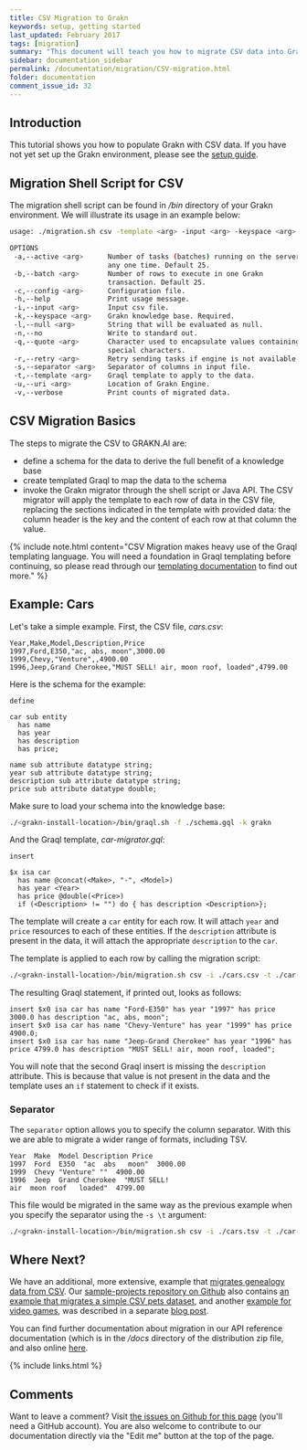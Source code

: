 ```yaml
---
title: CSV Migration to Grakn
keywords: setup, getting started
last_updated: February 2017
tags: [migration]
summary: "This document will teach you how to migrate CSV data into Grakn."
sidebar: documentation_sidebar
permalink: /documentation/migration/CSV-migration.html
folder: documentation
comment_issue_id: 32
---
```


## Introduction
This tutorial shows you how to populate Grakn with CSV data. If you have not yet set up the Grakn environment, please see the [setup guide](../get-started/setup-guide.html).

## Migration Shell Script for CSV
The migration shell script can be found in */bin* directory of your Grakn environment. We will illustrate its usage in an example below:

```bash
usage: ./migration.sh csv -template <arg> -input <arg> -keyspace <arg> [-help] [-no] [-separator <arg>] [-active <arg>] [-batch <arg>] [-uri <arg>] [-null <arg>] [-quote <arg>] [-r <arg>] [-v]

OPTIONS
 -a,--active <arg>      Number of tasks (batches) running on the server at
                        any one time. Default 25.
 -b,--batch <arg>       Number of rows to execute in one Grakn
                        transaction. Default 25.
 -c,--config <arg>      Configuration file.
 -h,--help              Print usage message.
 -i,--input <arg>       Input csv file.
 -k,--keyspace <arg>    Grakn knowledge base. Required.
 -l,--null <arg>        String that will be evaluated as null.
 -n,--no                Write to standard out.
 -q,--quote <arg>       Character used to encapsulate values containing
                        special characters.
 -r,--retry <arg>       Retry sending tasks if engine is not available
 -s,--separator <arg>   Separator of columns in input file.
 -t,--template <arg>    Graql template to apply to the data.
 -u,--uri <arg>         Location of Grakn Engine.
 -v,--verbose           Print counts of migrated data.
```

## CSV Migration Basics

The steps to migrate the CSV to GRAKN.AI are:

* define a schema for the data to derive the full benefit of a knowledge base
* create templated Graql to map the data to the schema
* invoke the Grakn migrator through the shell script or Java API. The CSV migrator will apply the template to each row of data in the CSV file, replacing the sections indicated in the template with provided data: the column header is the key and the content of each row at that column the value.

{% include note.html content="CSV Migration makes heavy use of the Graql templating language. You will need a foundation in Graql templating before continuing, so please read through our [templating documentation](../graql/graql-templating.html) to find out more." %}


## Example: Cars

Let's take a simple example. First, the CSV file, *cars.csv*:

```csv
Year,Make,Model,Description,Price
1997,Ford,E350,"ac, abs, moon",3000.00
1999,Chevy,"Venture",,4900.00
1996,Jeep,Grand Cherokee,"MUST SELL! air, moon roof, loaded",4799.00
```

Here is the schema for the example:   

```graql
define

car sub entity
  has name
  has year
  has description
  has price;

name sub attribute datatype string;
year sub attribute datatype string;
description sub attribute datatype string;
price sub attribute datatype double;

```

Make sure to load your schema into the knowledge base:

```bash
./<grakn-install-location>/bin/graql.sh -f ./schema.gql -k grakn
```

And the Graql template, *car-migrator.gql*:   

```graql-template 
insert                                                                                                                             

$x isa car
  has name @concat(<Make>, "-", <Model>)
  has year <Year>
  has price @double(<Price>)
  if (<Description> != "") do { has description <Description>};  
```

The template will create a `car` entity for each row. It will attach `year` and `price` resources to each of these entities. If the `description` attribute is present in the data, it will attach the appropriate `description` to the `car`.

The template is applied to each row by calling the migration script:

```bash
./<grakn-install-location>/bin/migration.sh csv -i ./cars.csv -t ./car-migrator.gql -k grakn
```

The resulting Graql statement, if printed out, looks as follows:

```graql
insert $x0 isa car has name "Ford-E350" has year "1997" has price 3000.0 has description "ac, abs, moon";
insert $x0 isa car has name "Chevy-Venture" has year "1999" has price 4900.0;
insert $x0 isa car has name "Jeep-Grand Cherokee" has year "1996" has price 4799.0 has description "MUST SELL! air, moon roof, loaded";
```

You will note that the second Graql insert is missing the `description` attribute. This is because that value is not present in the data and the template uses an `if` statement to check if it exists.

### Separator

The `separator` option allows you to specify the column separator. With this we are able to migrate a wider range of formats, including TSV.

```tsv
Year  Make  Model Description Price
1997  Ford  E350  "ac  abs   moon"  3000.00
1999  Chevy "Venture" ""  4900.00
1996  Jeep  Grand Cherokee  "MUST SELL!
air  moon roof   loaded"  4799.00
```

This file would be migrated in the same way as the previous example when you specify the separator using the `-s \t` argument:

```bash
./<grakn-install-location>/bin/migration.sh csv -i ./cars.tsv -t ./car-migrator.gql -s \t -k grakn
```

## Where Next?
We have an additional, more extensive, example that [migrates genealogy data from CSV](../examples/CSV-migration.html). Our [sample-projects repository on Github](https://github.com/graknlabs/sample-projects) also contains [an example that migrates a simple CSV pets dataset](https://github.com/graknlabs/sample-projects/tree/master/example-csv-migration-pets), and another [example for video games](https://github.com/graknlabs/sample-projects/tree/master/example-csv-migration-games), was described in a separate [blog post](https://blog.grakn.ai/twenty-years-of-games-in-grakn-14faa974b16e#.do8tq0dm8).

You can find further documentation about migration in our API reference documentation (which is in the */docs* directory of the distribution zip file, and also online [here](https://grakn.ai/javadocs.html). 

{% include links.html %}


## Comments
Want to leave a comment? Visit <a href="https://github.com/graknlabs/docs/issues/32" target="_blank">the issues on Github for this page</a> (you'll need a GitHub account). You are also welcome to contribute to our documentation directly via the "Edit me" button at the top of the page.
